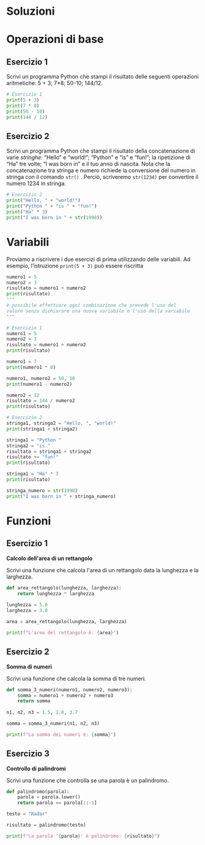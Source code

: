 # Soluzioni

# Operazioni di base

## Esercizio 1

Scrivi un programma Python che stampi il risultato delle seguenti operazioni aritmetiche: 5 + 3; 7*8; 50-10; 144/12.

```python
# Esercizio 1
print(5 + 3)
print(7 * 8)
print(50 - 10)
print(144 / 12)
```

## Esercizio 2

Scrivi un programma Python che stampi il risultato della concatenazione di varie *stringhe*: “Hello” e “world!”; “Python” e “is” e “fun!”; la ripetizione di “Ha” tre volte; “I was born in” e il tuo anno di nascita. Nota che la concatenazione tra stringa e numero richiede la conversione del numero in stringa con il comando `str()` . Perciò, scriveremo `str(1234)` per convertire il numero 1234 in stringa.

```python
# Esercizio 2
print("Hello, " + "world!")
print("Python " + "is " + "fun!")
print("Ha" * 3)
print("I was born in " + str(1998))
```

# Variabili

Proviamo a riscrivere i due esercizi di prima utilizzando delle variabili. Ad esempio, l’istruzione `print(5 + 3)` può essere riscritta

```python
numero1 = 5
numero2 = 3
risultato = numero1 + numero2
print(risultato)
"""
è possibile effettuare ogni combinazione che prevede l'uso del 
valore senza dichiarare una nuova variabile e l'uso della variabile
"""
```

```python
# Esercizio 1
numero1 = 5
numero2 = 3
risultato = numero1 + numero2
print(risultato)

numero1 = 7
print(numero1 * 8)

numero1, numero2 = 50, 10
print(numero1 - numero2)

numero2 = 12
risultato = 144 / numero2
print(risultato)

# Esercizio 2
stringa1, stringa2 = "Hello, ", "world!"
print(stringa1 + stringa2)

stringa1 = "Python "
stringa2 = "is "
risultato = stringa1 + stringa2
risultato += "fun!"
print(risultato)

stringa1 = "Ha" * 3
print(risultato)

stringa_numero = str(1998)
print("I was born in " + stringa_numero)
```

# Funzioni

## Esercizio 1

**Calcolo dell'area di un rettangolo**

Scrivi una funzione che calcola l'area di un rettangolo data la lunghezza e la larghezza.

```python
def area_rettangolo(lunghezza, larghezza):
	return lunghezza * larghezza
	
lunghezza = 5.0
larghezza = 3.0

area = area_rettangolo(lunghezza, larghezza)

print(f"L'area del rettangolo è: {area}")
```

## **Esercizio 2**

**Somma di numeri**

Scrivi una funzione che calcola la somma di tre numeri.

```python
def somma_3_numeri(numero1, numero2, numero3):
	somma = numero1 + numero2 + numero3
	return somma
	
n1, n2, n3 = 1.5, 2.0, 3.7

somma = somma_3_numeri(n1, n2, n3)

print(f"La somma dei numeri è: {somma}")
```

## Esercizio 3

**Controllo di palindromi**

Scrivi una funzione che controlla se una parola è un palindromo.

```python
def palindromo(parola):
	parola = parola.lower()
	return parola == parola[::-1]

testo = "Radar"

risultato = palindromo(testo)

print(f"La parola '{parola}' è palindromo: {risultato}")
```